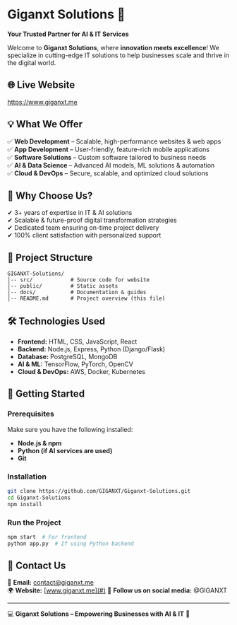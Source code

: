 # Giganxt Solutions 🚀

**Your Trusted Partner for AI & IT Services**

Welcome to **Giganxt Solutions**, where **innovation meets excellence**! We specialize in cutting-edge IT solutions to help businesses scale and thrive in the digital world.

## 🌐 Live Website
https://www.giganxt.me

## 💡 What We Offer

✅ **Web Development** – Scalable, high-performance websites & web apps  
✅ **App Development** – User-friendly, feature-rich mobile applications  
✅ **Software Solutions** – Custom software tailored to business needs  
✅ **AI & Data Science** – Advanced AI models, ML solutions & automation  
✅ **Cloud & DevOps** – Secure, scalable, and optimized cloud solutions  

## 🚀 Why Choose Us?

✔ 3+ years of expertise in IT & AI solutions  
✔ Scalable & future-proof digital transformation strategies  
✔ Dedicated team ensuring on-time project delivery  
✔ 100% client satisfaction with personalized support  

## 📂 Project Structure
```
GIGANXT-Solutions/
│-- src/            # Source code for website
│-- public/         # Static assets
│-- docs/           # Documentation & guides
│-- README.md       # Project overview (this file)
```

## 🛠️ Technologies Used
- **Frontend:** HTML, CSS, JavaScript, React
- **Backend:** Node.js, Express, Python (Django/Flask)
- **Database:** PostgreSQL, MongoDB
- **AI & ML:** TensorFlow, PyTorch, OpenCV
- **Cloud & DevOps:** AWS, Docker, Kubernetes

## 🚀 Getting Started

### Prerequisites
Make sure you have the following installed:
- **Node.js & npm**
- **Python (if AI services are used)**
- **Git**

### Installation
```sh
git clone https://github.com/GIGANXT/Giganxt-Solutions.git
cd Giganxt-Solutions
npm install
```

### Run the Project
```sh
npm start  # For frontend
python app.py  # If using Python backend
```


## 📩 Contact Us
📧 **Email:** contact@giganxt.me  
🌍 **Website:** [www.giganxt.me](#) 
📱 **Follow us on social media:** @GIGANXT  

---
💻 **Giganxt Solutions – Empowering Businesses with AI & IT** 🚀
